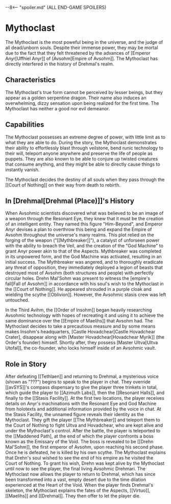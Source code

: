 
--8<-- "spoiler.md"
(ALL END-GAME SPOILERS)

# Mythoclast

The Mythoclast is the most poweful being in the universe, and the judge of all dead/unborn souls. Despite their immense power, they may be mortal due to the fact that they felt threatened by the advances of [Emperor Anyr[Uffhiel Anyr]] of [Avsohm[Empire of Avsohm]]. The Mythoclast has directly interfered in the history of Drehmal's realm.

## Characteristics

The Mythoclast's true form cannot be perceived by lesser beings, but they appear as a golden serpentine dragon. Their name also induces an overwhelming, dizzy sensation upon being realized for the first time. The Mythoclast has neither a good nor evil demeanor.

## Capabilities

The Mythoclast possesses an extreme degree of power, with little limit as to what they are able to do. During the story, the Mythoclast demonstrates their ability to effortlessly blast through veilstone, bend runic technology to their will, teleport anyone anywhere and preserve the life of people as puppets. They are also known to be able to conjure up twisted creatures that consume anything, and they might be able to directly cause things to instantly vanish.

The Mythoclast decides the destiny of all souls when they pass through the [[Court of Nothing]] on their way from death to rebirth.

## In [Drehmal[Drehmal (Place)]]'s History

When Avsohmic scientists discovered what was believed to be an image of a weapon through the Resonant Eye, they knew that it must be the creation of an intelligent entity. They named this figure "Him-Beyond", and Emperor Anyr devises a plan to overthrow this being and expand the Empire of Avsohm throughout the universe's many realms. This plot relied on the forging of the weapon ("[[Mythbreaker]]"), a catalyst of unforseen power with the ability to breach the Veil, and the creation of the "God Machine" to grant Anyr power akin to that of the Aspects. Mythbreaker was completed in its unpowered form, and the God Machine was activated, resulting in an initial success. The Mythbreaker was angered, and to thoroughly eradicate any threat of opposition, they immediately deployed a legion of beasts that destroyed most of Avsohm (both structures and people) with perfectly circular holes. Drehn Mal'Sohm was present to witness the [empire's fall[Fall of Avsohm]] in accordance with his soul's wish to the Mythoclast in the [[Court of Nothing]]. He appeared shrouded in a purple cloak and wielding the scythe [[Oblivion]]. However, the Avsohmic stasis crew was left untouched.

In the Third Avihm, the [[Order of Insohm]] began heavily researching Avsohmic technology with hopes of recreating it and using it to achieve the same dominance over the [[Empire of Maelihs]] that Avsohm had. The Mythoclast decides to take a precautious measure and by some means makes Insohm's headquarters, [Castle Hovadchear[Castle Hovadchear Crater], disappear along with [Master Hovadchear[Hovadchear Myrik]] (the Order's founder) himself. Shortly after, they possess [Master Ultva[Ultva Utofal]], the co-founder, who locks himself inside of an Avsohmic vault.

## Role in Story

After defeating [[Tethlaen]] and returning to Drehmal, a mysterious voice (shown as "???") begins to speak to the player in chat. They override [[avSYS]]'s compass dispensary to give the player three trinkets in total, which guide the player to [[Azimuth Labs]], then the [[Resonant Halls]], and finally to the [[Stasis Facility]]. At the first two locations, the player receives details on Anyr's machinations with the Resonant Eye and God Machine from holotexts and additional information provided by the voice in chat. At the Stasis Facility, the unnamed figure reveals their identity as the Mythoclast. They gift the player [[The Mythbreaker]] and teleport them to the Court of Nothing to fight Ultva and Hovadchear, who are kept alive and under the Mythoclast's control. After the battle, the player is teleported to the [[Maddened Path], at the end of which the player confronts a boss known as the Emissary of the Void. The boss is revealed to be [[Drehn Mal'Sohm]], the first emperor of Avsohm, upon reaching his second phase. Once he is defeated, he is killed by his own scythe. The Mythoclast explains that Drehn's soul wished to see the end of his empire as he visited the Court of Nothing. To grant his wish, Drehn was kept alive by the Mythoclast until now to see the player, the final living Avsohmic Drehmari. The Mythoclast now allows the player to return to Drehmal, which has since been transformed into a vast, empty desert due to the time dilation experienced at the Heart of the Void. When the player finds Drehmal's skeleton, the Mythoclast explains the fates of the Aspects, [[Virtuo]], [[Maelihs]] and [[Drehmal]]. They then offer to let the player die.
